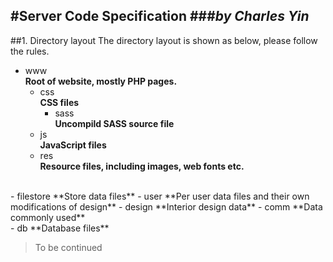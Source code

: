#Server Code Specification
###_by Charles Yin_
-------------------------------------------------
##1. Directory layout
The directory layout is shown as below, please follow the rules.
- www  
**Root of website, mostly PHP pages.**
  - css  
  **CSS files**
    - sass  
    **Uncompild SASS source file**
  - js  
  **JavaScript files**
  - res  
  **Resource files, including images, web fonts etc.**
<br/>
- filestore  
**Store data files**
  - user  
  **Per user data files and their own modifications of design**
  - design  
  **Interior design data**
  - comm  
  **Data commonly used**
<br/>
- db  
**Database files**

>To be continued
